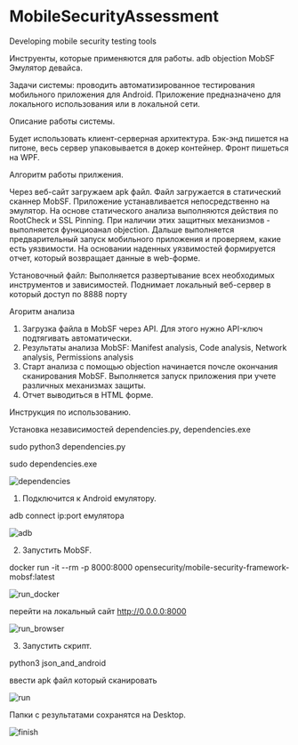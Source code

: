 # MobileSecurityAssessment
Developing mobile security testing tools

Инструенты, которые применяются для работы.
adb
objection 
MobSF
Эмулятор девайса.

Задачи системы: проводить автоматизированное тестирования мобильного приложения для Android.
Приложение предназначено для локального использования или в локальной сети.

Описание работы системы.


Будет использовать клиент-серверная архитектура. 
Бэк-энд пишется на питоне, весь сервер упаковывается в докер контейнер.
Фронт пишеться на WPF.

Алгоритм работы прилжения.

Через веб-сайт загружаем apk файл.
Файл загружается в статический сканнер MobSF.
Приложение устанавливается непосредственно на эмулятор.
На основе статического анализа выполняются действия по RootCheck и SSL Pinning. При наличии этих защитных механизмов - выполняется функциоанал objection.
Дальше выполняется предварительный запуск мобильного приложения и проверяем, какие есть уязвимости.
На основании наденных уязвимостей формируется отчет, который возвращает данные в web-форме.


Установочный файл:
Выполняется развертывание всех необходимых инструментов и зависимостей.
Поднимает локальный веб-сервер в который доступ по 8888 порту

Агоритм анализа

1) Загрузка файла в MobSF через API. Для этого нужно API-ключ подтягивать автоматически.
2) Результаты анализа MobSF: Manifest analysis, Code analysis, Network analysis, Permissions analysis
3) Старт анализа с помощью оbjection начинается почсле окончания сканирования MobSF. Выполняется запуск приложения при учете различных механизмах защиты.
4) Отчет выводиться в HTML форме.

Инструкция по использованию.

Установка независимостей dependencies.py, dependencies.exe

sudo python3 dependencies.py

sudo dependencies.exe

![dependencies](https://user-images.githubusercontent.com/79997543/113424746-a9557d00-939e-11eb-9872-f6130f882f6c.png)

1) Подключится к Android емулятору.

adb connect ip:port емулятора

![adb](https://user-images.githubusercontent.com/79997543/113423761-0bad7e00-939d-11eb-91e1-7764f7142ff8.png)

2) Запустить MobSF.

docker run -it --rm -p 8000:8000 opensecurity/mobile-security-framework-mobsf:latest

![run_docker](https://user-images.githubusercontent.com/79997543/113422312-74472b80-939a-11eb-988c-da7719a50661.png)

перейти на локальный сайт http://0.0.0.0:8000

![run_browser](https://user-images.githubusercontent.com/79997543/113423790-16681300-939d-11eb-9982-772e9e124d91.png)

3) Запустить скрипт.

python3 json_and_android

ввести apk файл который сканировать

![run](https://user-images.githubusercontent.com/79997543/113423831-2e3f9700-939d-11eb-9284-9522517ef4a8.png)

Папки с результатами сохранятся на Desktop.

![finish](https://user-images.githubusercontent.com/79997543/113423841-313a8780-939d-11eb-8d0d-1f89accb7a8a.png)
